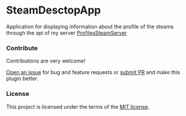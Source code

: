 # SteamDesctopApp
Application for displaying information about the profile of the steams through the api of my server <a href="https://github.com/MegaRoks/ProfilesSteamServer" target="_blank">ProfilesSteamServer</a>

<h3>Contribute</h3>
Contributions are very welcome!

<a href="https://github.com/MegaRoks/SteamDesctopApp/issues/new" target="_blank">Open an issue</a> for bug and feature requests or <a href="https://github.com/MegaRoks/SteamDesctopApp/compare" target="_blank">submit PR</a> and make this plugin better.

<h3>License</h3>
This project is licensed under the terms of the <a href="https://github.com/MegaRoks/SteamDesctopApp/blob/master/LICENSE" target="_blank">MIT license</a>.
